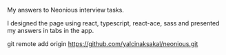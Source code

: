 My answers to Neonious interview tasks.

I designed the page using react, typescript, react-ace, sass and presented my answers in tabs in the app.

git remote add origin https://github.com/yalcinaksakal/neonious.git
